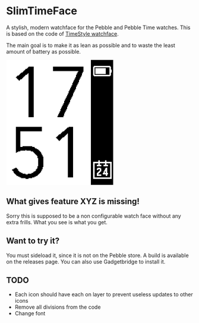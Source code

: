 # SlimTimeFace
A stylish, modern watchface for the Pebble and Pebble Time watches. This is based on the code of [TimeStyle watchface](https://github.com/freakified/TimeStylePebble).

The main goal is to make it as lean as possible and to waste the least amount of battery as possible.

<img src="screenshot.png" width="288" height="336">

## What gives feature XYZ is missing!
Sorry this is supposed to be a non configurable watch face without any extra frills. What you see is what you get.

## Want to try it?
You must sideload it, since it is not on the Pebble store. A build is available on the releases page. You can also use Gadgetbridge to install it.

## TODO
 * Each icon should have each on layer to prevent useless updates to other icons
 * Remove all divisions from the code
 * Change font
